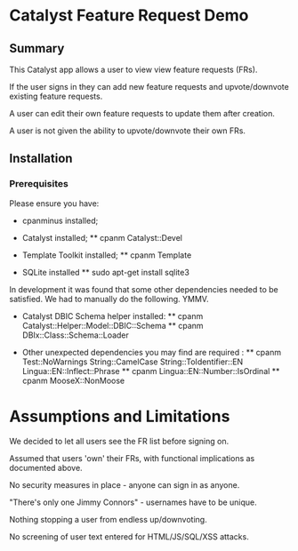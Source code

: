 # Catalyst Feature Request Demo 

## Summary

This Catalyst app allows a user to view view feature requests (FRs).

If the user signs in they can add new feature requests and upvote/downvote existing feature requests.

A user can edit their own feature requests to update them after creation.

A user is not given the ability to upvote/downvote their own FRs.

## Installation

### Prerequisites

Please ensure you have:

* cpanminus installed;
  
* Catalyst installed;
**  cpanm Catalyst::Devel 

* Template Toolkit installed;
**   cpanm Template

* SQLite installed
**  sudo apt-get install sqlite3

In development it was found that some other dependencies needed to be satisfied. We had to manually do the following. YMMV.

* Catalyst DBIC Schema helper installed:
**  cpanm Catalyst::Helper::Model::DBIC::Schema
** cpanm DBIx::Class::Schema::Loader

* Other unexpected dependencies you may find are required :
**  cpanm Test::NoWarnings String::CamelCase String::ToIdentifier::EN Lingua::EN::Inflect::Phrase
**  cpanm Lingua::EN::Number::IsOrdinal
**  cpanm MooseX::NonMoose


# Assumptions and Limitations

We decided to let all users see the FR list before signing on.

Assumed that users 'own' their FRs, with functional implications as documented above.

No security measures in place - anyone can sign in as anyone.

"There's only one Jimmy Connors" - usernames have to be unique.

Nothing stopping a user from endless up/downvoting.

No screening of user text entered for HTML/JS/SQL/XSS attacks.
